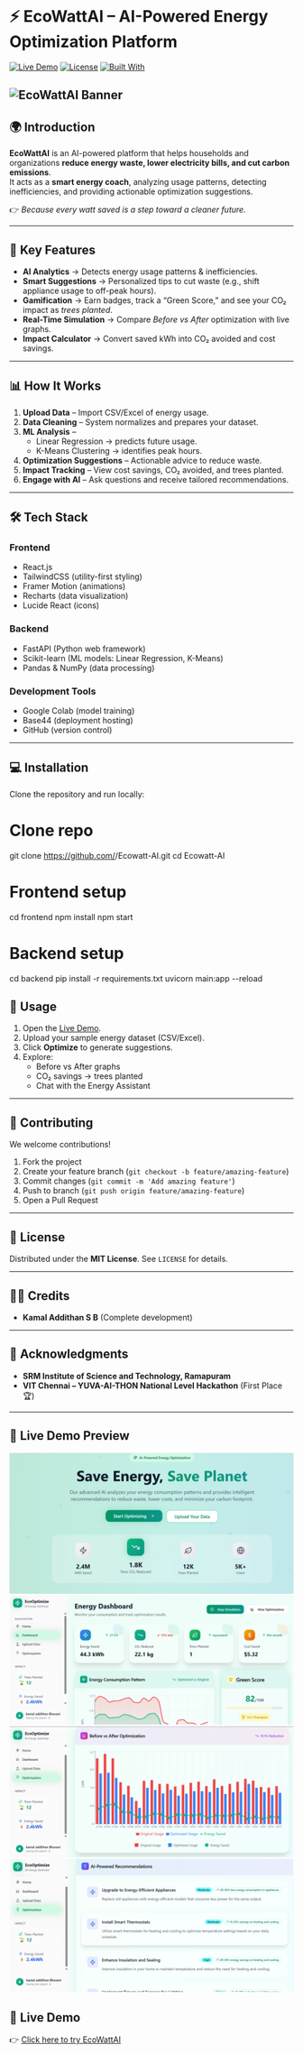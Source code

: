 # ⚡ EcoWattAI – AI-Powered Energy Optimization Platform  

[![Live Demo](https://img.shields.io/badge/Demo-Live-brightgreen?style=for-the-badge&logo=vercel)](https://eco-watt-ai-0df596b8.base44.app/Home)
[![License](https://img.shields.io/badge/License-MIT-blue.svg?style=for-the-badge)](#license)
[![Built With](https://img.shields.io/badge/Built%20With-React%20%7C%20FastAPI%20%7C%20Python-orange?style=for-the-badge)]()

![EcoWattAI Banner](ecobanner.png)  
---

## 🌍 Introduction  

**EcoWattAI** is an AI-powered platform that helps households and organizations **reduce energy waste, lower electricity bills, and cut carbon emissions**.  
It acts as a **smart energy coach**, analyzing usage patterns, detecting inefficiencies, and providing actionable optimization suggestions.  

👉 *Because every watt saved is a step toward a cleaner future.*  

---

## 🚀 Key Features  

- **AI Analytics** → Detects energy usage patterns & inefficiencies.  
- **Smart Suggestions** → Personalized tips to cut waste (e.g., shift appliance usage to off-peak hours).  
- **Gamification** → Earn badges, track a “Green Score,” and see your CO₂ impact as *trees planted*.  
- **Real-Time Simulation** → Compare *Before vs After* optimization with live graphs.   
- **Impact Calculator** → Convert saved kWh into CO₂ avoided and cost savings.  

---

## 📊 How It Works  

1. **Upload Data** – Import CSV/Excel of energy usage.  
2. **Data Cleaning** – System normalizes and prepares your dataset.  
3. **ML Analysis** –  
   - Linear Regression → predicts future usage.  
   - K-Means Clustering → identifies peak hours.  
4. **Optimization Suggestions** – Actionable advice to reduce waste.  
5. **Impact Tracking** – View cost savings, CO₂ avoided, and trees planted.  
6. **Engage with AI** – Ask questions and receive tailored recommendations.  

---

## 🛠️ Tech Stack  

### Frontend
- React.js  
- TailwindCSS (utility-first styling)  
- Framer Motion (animations)  
- Recharts (data visualization)  
- Lucide React (icons)  

### Backend
- FastAPI (Python web framework)  
- Scikit-learn (ML models: Linear Regression, K-Means)  
- Pandas & NumPy (data processing)  

### Development Tools
- Google Colab (model training)  
- Base44 (deployment hosting)  
- GitHub (version control)  

---

## 💻 Installation  

Clone the repository and run locally:  


# Clone repo
git clone https://github.com/<your-username>/Ecowatt-AI.git
cd Ecowatt-AI

# Frontend setup
cd frontend
npm install
npm start

# Backend setup
cd backend
pip install -r requirements.txt
uvicorn main:app --reload

## 📖 Usage  

1. Open the [Live Demo](https://eco-watt-ai-0df596b8.base44.app/Home).  
2. Upload your sample energy dataset (CSV/Excel).  
3. Click **Optimize** to generate suggestions.  
4. Explore:  
   - Before vs After graphs  
   - CO₂ savings → trees planted  
   - Chat with the Energy Assistant  

---

## 🤝 Contributing  

We welcome contributions!  

1. Fork the project  
2. Create your feature branch (`git checkout -b feature/amazing-feature`)  
3. Commit changes (`git commit -m 'Add amazing feature'`)  
4. Push to branch (`git push origin feature/amazing-feature`)  
5. Open a Pull Request  

---

## 📜 License  

Distributed under the **MIT License**. See `LICENSE` for details.  

---

## 👨‍💻 Credits 

- **Kamal Addithan S B** (Complete development)  

---

## 🌟 Acknowledgments  

- **SRM Institute of Science and Technology, Ramapuram**  
- **VIT Chennai – YUVA-AI-THON National Level Hackathon** (First Place 🏆)  

---
## 🔴 Live Demo Preview  

![EcoWattAI Home](home.png)  
![EcoWattAI Dashboard](dashboard.png) 
![EcoWattAI Optimisation Reprt](optimisation.png) 
![EcoWattAI AI Recommendation](AI-Recommendation.png)  


## 🔗 Live Demo  

👉 [Click here to try EcoWattAI](https://eco-watt-ai-0df596b8.base44.app/Home)  

